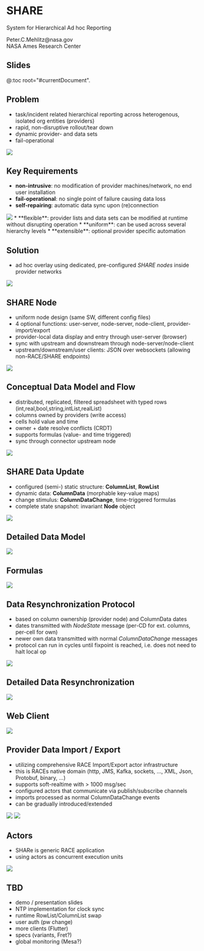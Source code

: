 # SHARE

System for Hierarchical Ad hoc Reporting </br>

<p class="author">
Peter.C.Mehlitz@nasa.gov<br/>
NASA Ames Research Center
</p>

## Slides
@:toc root="#currentDocument".


## Problem
* task/incident related hierarchical reporting across heterogenous, isolated org entities (providers)
* rapid, non-disruptive rollout/tear down
* dynamic provider- and data sets
* fail-operational
<img src="../images/share-problem.svg" class="center up75 back scale80">
  

## Key Requirements
* **non-intrusive**: no modification of provider machines/network, no end user installation
* **fail-operational**: no single point of failure causing data loss
* **self-repairing**: automatic data sync upon (re)connection
<img src="../images/share-failop.svg" class="center scale20">
* **flexible**: provider lists and data sets can be modified at runtime without disrupting operation
* **uniform**: can be used across several hierarchy levels
* **extensible**: optional provider specific automation


## Solution
* ad hoc overlay using dedicated, pre-configured *SHARE nodes* inside provider networks
<img src="../images/share-adhoc.svg" class="center scale80">


## SHARE Node
* uniform node design (same SW, different config files)
* 4 optional functions: user-server, node-server, node-client, provider-import/export
* provider-local data display and entry through user-server (browser)
* sync with upstream and downstream through node-server/node-client
* upstream/downstream/user clients: JSON over websockets (allowing non-RACE/SHARE endpoints)
<img src="../images/share-node-functions.svg" class="center up50 back scale65">
  

## Conceptual Data Model and Flow
* distributed, replicated, filtered spreadsheet with typed rows (int,real,bool,string,intList,realList)
* columns owned by providers (write access)
* cells hold value and time
* owner + date resolve conflicts (CRDT)
* supports formulas (value- and time triggered)
* sync through connector upstream node
<img src="../images/share-flow.svg" class="center scale50">


## SHARE Data Update
* configured (semi-) static structure: **ColumnList**, **RowList** 
* dynamic data: **ColumnData** (morphable key-value maps)
* change stimulus: **ColumnDataChange**, time-triggered formulas
* complete state snapshot: invariant **Node** object
<img src="../images/share-dm.svg" class="center scale70">


## Detailed Data Model
<img src="../images/share-data.svg" class="center scale90">
  

## Formulas
<img src="../images/share-formulas.svg" class="center scale90">


## Data Resynchronization Protocol
* based on column ownership (provider node) and ColumnData dates
* dates transmitted with *NodeState* message (per-CD for ext. columns, per-cell for own)
* newer own data transmitted with normal *ColumnDataChange* messages
* protocol can run in cycles until fixpoint is reached, i.e. does not need to halt local op
<img src="../images/share-sp.svg" class="center scale70">


## Detailed Data Resynchronization
<img src="../images/share-sync.svg" class="center scale80">
  

## Web Client
<img src="../images/share-browser.svg" class="center scale90">


## Provider Data Import / Export
* utilizing comprehensive RACE Import/Export actor infrastructure
* this is RACEs native domain (http, JMS, Kafka, sockets, ..., XML, Json, Protobuf, binary, ...)
* supports soft-realtime with > 1000 msg/sec
* configured actors that communicate via publish/subscribe channels
* imports processed as normal ColumnDataChange events
* can be gradually introduced/extended

<img src="../images/import-export.svg" class="left scale40">
<img src="../images/swim-sbs-all-ww.svg" class="right scale50">

  
## Actors
* SHARe is generic RACE application
* using actors as concurrent execution units
<img src="../images/share-actors.svg" class="center scale80">
  

## TBD
* demo / presentation slides
* NTP implementation for clock sync
* runtime RowList/ColumnList swap
* user auth (pw change)
* more clients (Flutter)
* specs (variants, Fret?)
* global monitoring (Mesa?)
